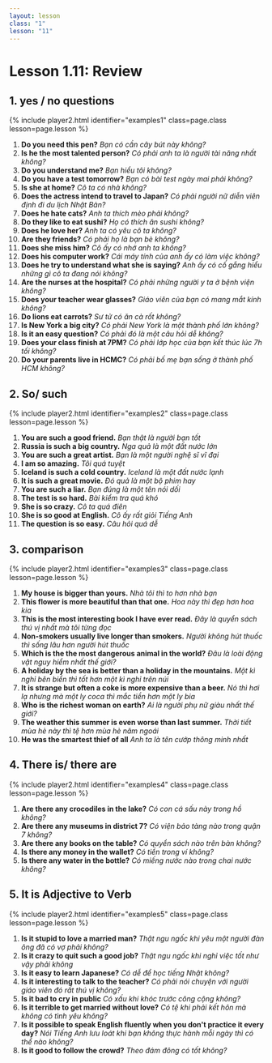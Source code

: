 ```yaml
---
layout: lesson
class: "1"
lesson: "11"
---
```



# Lesson 1.11: Review 


## 1. yes / no questions
{% include player2.html identifier="examples1" class=page.class lesson=page.lesson %}

1.  **Do you need this pen?** *Bạn có cần cây bút này không?*
2.  **Is he the most talented person?** *Có phải anh ta là người tài năng nhất không?*
3.  **Do you understand me?** *Bạn hiểu tôi không?*
4.  **Do you have a test tomorrow?** *Bạn có bài test ngày mai phải không?*
5.  **Is she at home?** *Cô ta có nhà không?*
6.  **Does the actress intend to travel to Japan?** *Có phải người nữ diễn viên định đi du lịch Nhật Bản?*
7.  **Does he hate cats?** *Anh ta thích mèo phải không?*
8.  **Do they like to eat sushi?** *Họ có thích ăn sushi không?*
9.  **Does he love her?** *Anh ta có yêu cô ta không?*
10. **Are they friends?** *Có phải họ là bạn bè không?*
11. **Does she miss him?** *Cô ấy có nhớ anh ta không?*
12. **Does his computer work?** *Cái máy tính của anh ấy có làm việc không?*
13. **Does he try to understand what she is saying?** *Anh ấy có cố gắng hiểu những gì cô ta đang nói không?*
14. **Are the nurses at the hospital?** *Có phải những người y ta ở bệnh viện không?*
15. **Does your teacher wear glasses?** *Giáo viên của bạn có mang mắt kính không?*
16. **Do lions eat carrots?** *Sư tử có ăn cà rốt không?*
17. **Is New York a big city?** *Có phải New York là một thành phố lớn không?*
18. **Is it an easy question?** *Có phải đó là một câu hỏi dễ không?*
19. **Does your class finish at 7PM?** *Có phải lớp học của bạn kết thúc lúc 7h tối không?*
20. **Do your parents live in HCMC?** *Có phải bố mẹ bạn sống ở thành phố HCM không?*


## 2. So/ such
{% include player2.html identifier="examples2" class=page.class lesson=page.lesson %}

1. **You are such a good friend.** *Bạn thật là người bạn tốt*
2. **Russia is such a big country.** *Nga quả là một đất nước lớn*
3. **You are such a great artist.** *Bạn là một người nghệ sĩ vĩ đại*
4. **I am so amazing.** *Tôi quá tuyệt*
5. **Iceland is such a cold country.** *Iceland là một đất nước lạnh*
6. **It is such a great movie.** *Đó quả là một bộ phim hay*
7. **You are such a liar.** *Bạn đúng là một tên nói dối*
8. **The test is so hard.** *Bài kiểm tra quá khó*
9. **She is so crazy.** *Cô ta quá điên*
10. **She is so good at English.** *Cô ấy rất giỏi Tiếng Anh*
11. **The question is so easy.** *Câu hỏi quá dễ*


## 3. comparison
{% include player2.html identifier="examples3" class=page.class lesson=page.lesson %}

1.  **My house is bigger than yours.** *Nhà tôi thì to hơn nhà bạn*
2.  **This flower is more beautiful than that one.** *Hoa này thì đẹp hơn hoa kia*
3.  **This is the most interesting book I have ever read.** *Đây là quyển sách thú vị nhất mà tôi từng đọc*
4.  **Non-smokers usually live longer than smokers.** *Người không hút thuốc thì sống lâu hơn người hút thuốc*
5.  **Which is the the most dangerous animal in the world?** *Đâu là loài động vật nguy hiểm nhất thế giới?*
6.  **A holiday by the sea is better than a holiday in the mountains.** *Một kì nghỉ bên biển thì tốt hơn một kì nghỉ trên núi*
7.  **It is strange but often a coke is more expensive than a beer.** *Nó thì hơi lạ nhưng mà một ly coca thì mắc tiền hơn một ly bia*
8.  **Who is the richest woman on earth?** *Ai là người phụ nữ giàu nhất thế giới?*
9.  **The weather this summer is even worse than last summer.** *Thời tiết mùa hè này thì tệ hơn mùa hè năm ngoái*
10.  **He was the smartest thief of all** *Anh ta là tên cướp thông minh nhất*


## 4. There is/ there are
{% include player2.html identifier="examples4" class=page.class lesson=page.lesson %}

1. **Are there any crocodiles in the lake?** *Có con cá sấu này trong hồ không?*
2. **Are there any museums in district 7?** *Có viện bảo tàng nào trong quận 7 không?*
3. **Are there any books on the table?** *Có quyển sách nào trên bàn không?*
4. **Is there any money in the wallet?** *Có tiền trong ví không?*
5. **Is there any water in the bottle?** *Có miếng nước nào trong chai nước không?*



## 5. It is Adjective to Verb
{% include player2.html identifier="examples5" class=page.class lesson=page.lesson %}

1. **Is it stupid to love a married man?** *Thật ngu ngốc khi yêu một người đàn ông đã có vợ phải không?*
2. **Is it crazy to quit such a good job?** *Thật ngu ngốc khi nghỉ việc tốt như vậy phải không*
3. **Is it easy to learn Japanese?** *Có dễ để học tiếng Nhật không?*
4. **Is it interesting to talk to the teacher?** *Có phải nói chuyện với người giáo viên đó rất thú vị không?*
5. **Is it bad to cry in public** *Có xấu khi khóc trước công cộng không?*
6. **Is it terrible to get married without love?**
*Có tệ khi phải kết hôn mà không có tình yêu không?*
7. **Is it possible to speak English fluently when you don't practice it every day?**
*Nói Tiếng Anh lưu loát khi bạn không thực hành mỗi ngày thì có thể nào không?*
8. **Is it good to follow the crowd?** *Theo đám đông có tốt không?*
 